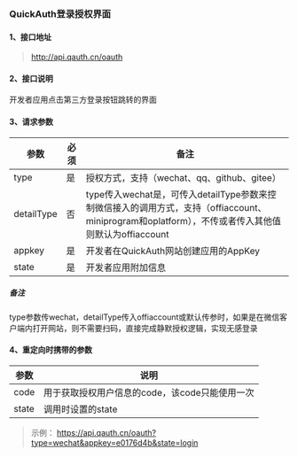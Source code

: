 ### QuickAuth登录授权界面

#### 1、接口地址

> http://api.qauth.cn/oauth

#### 2、接口说明 

开发者应用点击第三方登录按钮跳转的界面

#### 3、请求参数

|参数|必须|备注|
|--|--|--|
|type|是|授权方式，支持（wechat、qq、github、gitee）|
|detailType|否|type传入wechat是，可传入detailType参数来控制微信接入的调用方式，支持（offiaccount、miniprogram和oplatform），不传或者传入其他值则默认为offiaccount|
|appkey|是|开发者在QuickAuth网站创建应用的AppKey|
|state|是|开发者应用附加信息|

##### 备注
type参数传wechat，detailType传入offiaccount或默认传参时，如果是在微信客户端内打开网站，则不需要扫码，直接完成静默授权逻辑，实现无感登录

#### 4、重定向时携带的参数

|参数|说明|
|--|--|
|code|用于获取授权用户信息的code，该code只能使用一次|
|state|调用时设置的state|

> 示例： https://api.qauth.cn/oauth?type=wechat&appkey=e0176d4b&state=login